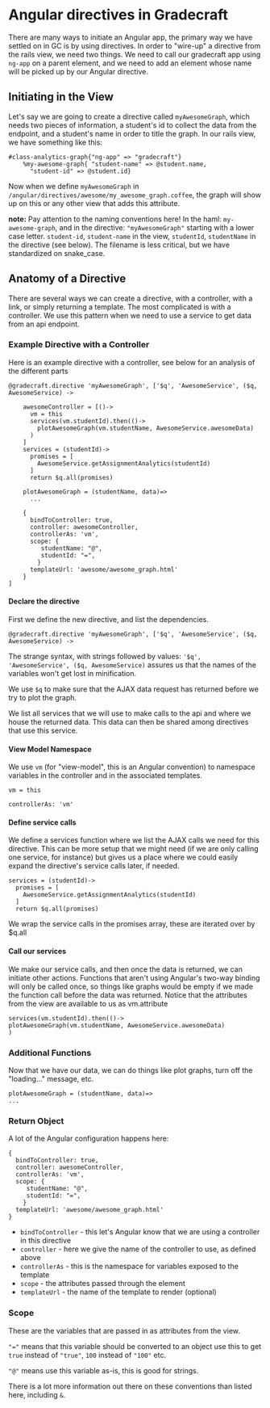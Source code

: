 # Angular directives in Gradecraft

There are many ways to initiate an Angular app, the primary way we have settled on in GC is by using directives.
In order to "wire-up" a directive from the rails view, we need two things. We need to call our gradecraft app using `ng-app` on a parent element, and we need to add an element whose name will be picked up by our Angular directive.

## Initiating in the View

Let's say we are going to create a directive called `myAwesomeGraph`, which needs two pieces of information, a student's id to collect the data from the endpoint, and a student's name in order to title the graph. In our rails view, we have something like this:

```
#class-analytics-graph{"ng-app" => "gradecraft"}
    %my-awesome-graph{ "student-name" => @student.name,
      "student-id" => @student.id}
```

Now when we define `myAwesomeGraph` in `/angular/directives/awesome/my_awesome_graph.coffee`, the graph will show up on this or any other view that adds this attribute.

**note:** Pay attention to the naming conventions here! In the haml: `my-awesome-graph`, and in the directive: `"myAwesomeGraph"` starting with a lower case letter. `student-id`, `student-name` in the view, `studentId`, `studentName` in the directive (see below). The filename is less critical, but we have standardized on snake_case.

## Anatomy of a Directive

There are several ways we can create a directive, with a controller, with a link, or simply returning a template. The most complicated is with a controller. We use this pattern when we need to use a service to get data from an api endpoint.

### Example Directive with a Controller

Here is an example directive with a controller, see below for an analysis of the different parts

```
@gradecraft.directive 'myAwesomeGraph', ['$q', 'AwesomeService', ($q, AwesomeService) ->

    awesomeController = [()->
      vm = this
      services(vm.studentId).then(()->
        plotAwesomeGraph(vm.studentName, AwesomeService.awesomeData)
      )
    ]
    services = (studentId)->
      promises = [
        AwesomeService.getAssignmentAnalytics(studentId)
      ]
      return $q.all(promises)

    plotAwesomeGraph = (studentName, data)=>
      ...

    {
      bindToController: true,
      controller: awesomeController,
      controllerAs: 'vm',
      scope: {
         studentName: "@",
         studentId: "=",
        }
      templateUrl: 'awesome/awesome_graph.html'
    }
]
```

#### Declare the directive

First we define the new directive, and list the dependencies.

`@gradecraft.directive 'myAwesomeGraph', ['$q', 'AwesomeService', ($q, AwesomeService) ->`

The strange syntax, with strings followed by values: `'$q', 'AwesomeService', ($q, AwesomeService)` assures us that the names of the variables won't get lost in minification.

We use `$q` to make sure that the AJAX data request has returned before we try to plot the graph.

We list all services that we will use to make calls to the api and where we house the returned data. This data can then be shared among directives that use this service.

#### View Model Namespace

We use `vm` (for "view-model", this is an Angular convention) to namespace variables in the controller and in the associated templates.

`vm = this`

`controllerAs: 'vm'`

#### Define service calls

We define a services function where we list the AJAX calls we need for this directive. This can be more setup that we might need (if we are only calling one service, for instance) but gives us a place where we could easily expand the directive's service calls later, if needed.

```
services = (studentId)->
  promises = [
    AwesomeService.getAssignmentAnalytics(studentId)
  ]
  return $q.all(promises)
```

We wrap the service calls in the promises array, these are iterated over by $q.all

#### Call our services

We make our service calls, and then once the data is returned, we can initiate other actions. Functions that aren't using Angular's two-way binding will only be called once, so things like graphs would be empty if we made the function call before the data was returned. Notice that the attributes from the view are available to us as vm.attribute

```
services(vm.studentId).then(()->
plotAwesomeGraph(vm.studentName, AwesomeService.awesomeData)
)
```

### Additional Functions

Now that we have our data, we can do things like plot graphs, turn off the "loading..." message, etc.

```
plotAwesomeGraph = (studentName, data)=>
...
```

### Return Object

A lot of the Angular configuration happens here:

```
{
  bindToController: true,
  controller: awesomeController,
  controllerAs: 'vm',
  scope: {
     studentName: "@",
     studentId: "=",
    }
  templateUrl: 'awesome/awesome_graph.html'
}
```

  * `bindToController` - this let's Angular know that we are using a controller in this directive
  * `controller` - here we give the name of the controller to use, as defined above
  * `controllerAs` -  this is the namespace for variables exposed to the template
  * `scope` - the attributes passed through the element
  * `templateUrl` - the name of the template to render (optional)

### Scope

These are the variables that are passed in as attributes from the view.

`"="` means that this variable should be converted to an object use this to get `true` instead of `"true"`, `100` instead of `"100"` etc.

`"@"` means use this variable as-is, this is good for strings.

There is a lot more information out there on these conventions than listed here, including `&`.
